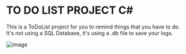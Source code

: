 # TO DO LIST PROJECT C#  
  
This is a ToDoList project for you to remind things that you have to do.  
It's not using a SQL Database, it's using a .db file to save your logs.

![image](https://github.com/onatender/reminder/assets/152275242/93725e07-c86c-446f-9f15-08111c2963be)
